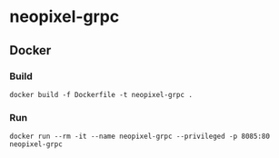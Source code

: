 # neopixel-grpc

## Docker 

### Build

```
docker build -f Dockerfile -t neopixel-grpc .
```

### Run 

```
docker run --rm -it --name neopixel-grpc --privileged -p 8085:80 neopixel-grpc
```
